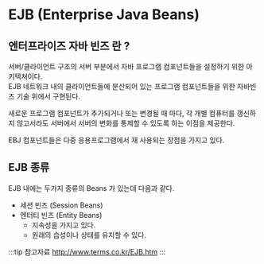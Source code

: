 # EJB (Enterprise Java Beans)

## 엔터프라이즈 자바 빈즈 란 ?

서버/클라이언트 구조의 서버 부분에서 자바 프로그램 컴포넌트들을 설정하기 위한 아키텍쳐이다.  
EJB 네트워크 내의 클라이언트들에 분산되어 있는 프로그램 컴포넌트들을 위한 자바빈즈 기술 위에서 구현된다.

새로운 프로그램 컴포넌트가 추가되거나 또는 변경될 때 마다, 각 개별 컴퓨터를 갱신하지 않고서라도 서버에서 서버의 변화를 통제할 수 있도록 하는 이점을 제공한다.

EBJ 컴포넌트들은 다중 응용프로그램에서 재 사용되는 장점을 가지고 있다.

## EJB 종류

EJB 내에는 두가지 종류의 Beans 가 있는데 다음과 같다.

* 세션 빈즈 (Session Beans)
* 엔터티 빈즈 (Entity Beans)
  * 지속성을 가지고 있다.
  * 원래의 습성이나 상태를 유지할 수 있다.

:::tip 참고자료
<http://www.terms.co.kr/EJB.htm>
:::